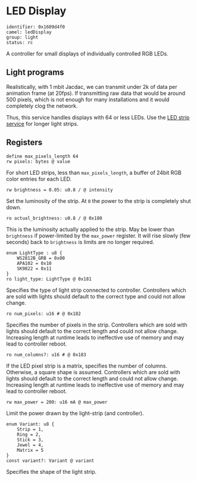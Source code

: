 # LED Display

    identifier: 0x1609d4f0
    camel: ledDisplay
    group: light
    status: rc

A controller for small displays of individually controlled RGB LEDs.

## Light programs

Realistically, with 1 mbit Jacdac, we can transmit under 2k of data per animation frame (at 20fps).
If transmitting raw data that would be around 500 pixels, which is not enough for many
installations and it would completely clog the network.

Thus, this service handles displays with 64 or less LEDs.
Use the [LED strip service](/services/ledstrip) for longer light strips.

## Registers

    define max_pixels_length 64
    rw pixels: bytes @ value

For short LED strips, less than `max_pixels_length`, a buffer of 24bit RGB color entries for each LED.

    rw brightness = 0.05: u0.8 / @ intensity

Set the luminosity of the strip.
At `0` the power to the strip is completely shut down.

    ro actual_brightness: u0.8 / @ 0x180

This is the luminosity actually applied to the strip.
May be lower than `brightness` if power-limited by the `max_power` register.
It will rise slowly (few seconds) back to `brightness` is limits are no longer required.

    enum LightType : u8 {
        WS2812B_GRB = 0x00
        APA102 = 0x10
        SK9822 = 0x11
    }
    ro light_type: LightType @ 0x181

Specifies the type of light strip connected to controller.
Controllers which are sold with lights should default to the correct type
and could not allow change.

    ro num_pixels: u16 # @ 0x182

Specifies the number of pixels in the strip.
Controllers which are sold with lights should default to the correct length
and could not allow change. Increasing length at runtime leads to ineffective use of memory and may lead to controller reboot.

    ro num_columns?: u16 # @ 0x183

If the LED pixel strip is a matrix, specifies the number of columns. Otherwise, a square shape is assumed. Controllers which are sold with lights should default to the correct length
and could not allow change. Increasing length at runtime leads to ineffective use of memory and may lead to controller reboot.

    rw max_power = 200: u16 mA @ max_power

Limit the power drawn by the light-strip (and controller).

    enum Variant: u8 {
        Strip = 1,
        Ring = 2,
        Stick = 3,
        Jewel = 4,
        Matrix = 5
    }
    const variant?: Variant @ variant

Specifies the shape of the light strip.
